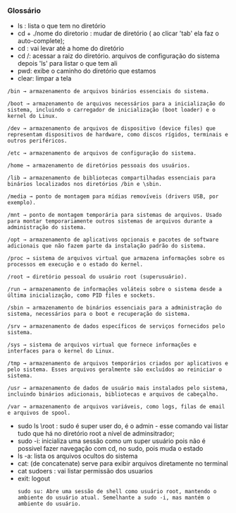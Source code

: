 ### Glossário

* ls : lista o que tem no diretório
* cd + ./nome do diretorio : mudar de diretório ( ao clicar 'tab' ela faz o auto-complete);
* cd : vai levar até a home do diretório
* cd /: acessar a raiz do diretório. arquivos de configuração do sistema depois 'ls' para listar o que tem ali
* pwd: exibe o caminho do diretório que estamos
* clear: limpar a tela

```
/bin → armazenamento de arquivos binários essenciais do sistema.

/boot → armazenamento de arquivos necessários para a inicialização do sistema, incluindo o carregador de inicialização (boot loader) e o kernel do Linux.

/dev → armazenamento de arquivos de dispositivo (device files) que representam dispositivos de hardware, como discos rígidos, terminais e outros periféricos.

/etc → armazenamento de arquivos de configuração do sistema.

/home → armazenamento de diretórios pessoais dos usuários.

/lib → armazenamento de bibliotecas compartilhadas essenciais para binários localizados nos diretórios /bin e \sbin.

/media → ponto de montagem para mídias removíveis (drivers USB, por exemplo).

/mnt → ponto de montagem temporária para sistemas de arquivos. Usado para montar temporariamente outros sistemas de arquivos durante a administração do sistema.

/opt → armazenamento de aplicativos opcionais e pacotes de software adicionais que não fazem parte da instalação padrão do sistema.

/proc → sistema de arquivos virtual que armazena informações sobre os processos em execução e o estado do kernel.

/root → diretório pessoal do usuário root (superusuário).

/run → armazenamento de informações voláteis sobre o sistema desde a última inicialização, como PID files e sockets.

/sbin → armazenamento de binários essenciais para a administração do sistema, necessários para o boot e recuperação do sistema.

/srv → armazenamento de dados específicos de serviços fornecidos pelo sistema.

/sys → sistema de arquivos virtual que fornece informações e interfaces para o kernel do Linux.

/tmp → armazenamento de arquivos temporários criados por aplicativos e pelo sistema. Esses arquivos geralmente são excluídos ao reiniciar o sistema.

/usr → armazenamento de dados de usuário mais instalados pelo sistema, incluindo binários adicionais, bibliotecas e arquivos de cabeçalho.

/var → armazenamento de arquivos variáveis, como logs, filas de email e arquivos de spool.
```
* sudo ls \root : sudo é super user do, é o admin - esse comando vai listar tudo que há no diretório root a nível de adminsitrador;
* sudo -i: inicializa uma sessão como um super usuário pois não é possivel fazer navegação com cd, no sudo, pois muda o estado
* ls -a: lista os arquivos ocultos do sistema
* cat: (de concatenate) serve para exibir arquivos diretamente no terminal
* cat sudoers : vai listar permissão dos usuarios
* exit: logout
  ```
  sudo su: Abre uma sessão de shell como usuário root, mantendo o ambiente do usuário atual. Semelhante a sudo -i, mas mantém o ambiente do usuário.
  ```
